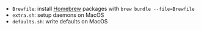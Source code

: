 - `Brewfile`: install [Homebrew](https://brew.sh/) packages with `brew bundle --file=Brewfile`
- `extra.sh`: setup daemons on MacOS
- `defaults.sh`: write defaults on MacOS
